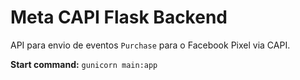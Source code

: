 # Meta CAPI Flask Backend

API para envio de eventos `Purchase` para o Facebook Pixel via CAPI.

**Start command:** `gunicorn main:app`
